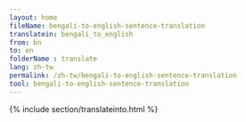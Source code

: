 ```yaml
---
layout: home
fileName: bengali-to-english-sentence-translation
translatein: bengali_to_english
from: bn
to: en
folderName : translate
lang: zh-tw
permalink: /zh-tw/bengali-to-english-sentence-translation
tool: bengali-to-english-sentence-translation
---
```

{% include section/translateinto.html %}
